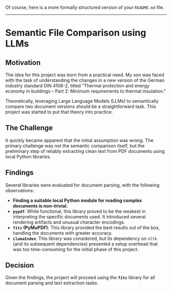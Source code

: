 Of course, here is a more formally structured version of your `README.md` file.

***

# Semantic File Comparison using LLMs

## Motivation

The idea for this project was born from a practical need. My son was faced with the task of understanding the changes in a new version of the German industry standard DIN 4108-2, titled "Thermal protection and energy economy in buildings – Part 2: Minimum requirements to thermal insulation."

Theoretically, leveraging Large Language Models (LLMs) to semantically compare two document versions should be a straightforward task. This project was started to put that theory into practice.

## The Challenge

It quickly became apparent that the initial assumption was wrong. The primary challenge was not the semantic comparison itself, but the preliminary step of reliably extracting clean text from PDF documents using local Python libraries.

## Findings

Several libraries were evaluated for document parsing, with the following observations:

* **Finding a suitable local Python module for reading complex documents is non-trivial.**
* **`pypdf`**: While functional, this library proved to be the weakest in interpreting the specific documents used. It introduced several rendering artifacts and unusual character encodings.
* **`fitz` (PyMuPDF)**: This library provided the best results out of the box, handling the documents with greater accuracy.
* **`LlamaIndex`**: This library was considered, but its dependency on `nltk` (and its subsequent dependencies) presented a setup overhead that was too time-consuming for the initial phase of this project.

## Decision

Given the findings, the project will proceed using the **`fitz`** library for all document parsing and text extraction tasks.

